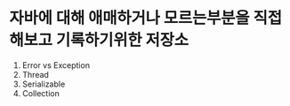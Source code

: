 # 자바에 대해 애매하거나 모르는부분을 직접 해보고 기록하기위한 저장소
  1. Error vs Exception
  2. Thread
  3. Serializable
  4. Collection

